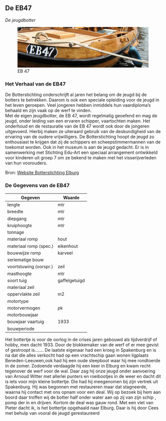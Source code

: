 ## De EB47

*De jeugdbotter*

<figure id="foto_eb47">
    <img src="media/eb47.jpg" alt="EB 47">
    <figcaption>EB 47</figcaption>
</figure>

### Het Verhaal van de EB47

De Botterstichting onderschrijft al jaren het belang om de jeugd bij de botters te betrekken. 
Daarom is ook een speciale opleiding voor de jeugd in het leven geroepen. Veel jongeren hebben inmiddels hun vaardiploma’s behaald en zijn vaak op de werf te vinden.  
Met de eigen jeugdbotter, de EB 47, wordt regelmatig geoefend en mag de jeugd, onder leiding van een ervaren schipper, vaartochten
maken. Het onderhoud en de restauratie van de EB 47 wordt ook door de jongeren uitgevoerd. Hierbij maken ze uiteraard gebruik van 
de deskundigheid van de ervaring van de oudere vrijwilligers.
De Botterstichting hoopt de jeugd zo enthousiast te krijgen dat zij de schippers en scheepstimmermannen van de toekomst worden.
Ook in het museum is aan de jeugd gedacht. Er is in samenwerking met Stichting Edu-Art een speciaal arrangement ontwikkeld
voor kinderen uit groep 7 om ze bekend te maken met het visserijverleden van hun voorouders.

Bron: [Website Botterstichting Elburg](https://botterselburg.nl/pagina/37/de-jeugd-heeft-de-toekomst/)


### De Gegevens van de EB47

| Gegeven                   | Waarde        |  
|---------------------------|---------------|   
| lengte 	                |        mtr    | 	 
| breedte 	                |        mtr    | 
| diepgang 	                |        mtr    | 		 
| kruiphoogte 	            |     	 mtr    | 	 
| tonnage 	                |    	        | 	
| materiaal romp 	        | hout 	        |  
| materiaal romp (spec.) 	| eikenhout     |  
| bouwwijze romp 	        | karveel 	    |  
| seriematige bouw 		    |               |  
| voortstuwing (oorspr.) 	| zeil          |   	 
| masthoogte 	            |        mtr    |
| soort tuig 	            | gaffelgetuigd |  	 
| materiaal zeil 	        |               |   	 
| oppervlakte zeil 	        |  	     m2     |
| motortype 	            |               |  	 
| motorvermogen             |  	     pk     | 
| motorbouwjaar 		    |               |  
| bouwjaar vaartuig 	    | 1933 	        |  
| bouwperiode 	            |  	            |   


<div class='hhulst'>
Het bottertje is voor de oorlog in de crises jaren gebouwd als tijdverdrijf of hobby, men dacht 1933. Door de blokkemaker van de werf of er mee gevist of gestroopt is.......
De laatste eigenaar had een kroeg in Spakenburg en is na dat die alles verkocht had op een vrachtschip gaan wonen ligplaats Beneden-Leeuwen,ook had hij een oude sleepboot waar hij mee rondtoerde in de zomer.
Zodoende verdaagde hij een keer in Elburg en kwam recht tegenover de werf voor de wal.
Daar zag hij onze jeugd onder aanvoering van Arnoud Witter met allerlei punters en roeibootjes in de weer en dacht dit is iets 
voor mijn kleine bottertje.
Die had hij meegenomen bij zijn vertrek uit Spakenburg.
Hij was begonnen met restaureren maar dat stagneerde, waarna hij contact met ons opnam voor een deal.
Wij op bezoek bij hem aan boord daar troffen wij de botter half onder water aan op zij van zijn schip , pomp der in en drijven. 
Kortom de deal was gauw rond.
Met een vlet van Pieter dacht ik, is het bottertje opgehaald naar Elburg.
Daar is hij door Cees met behulp van vooral de jeugd gerestaureerd
</div>


